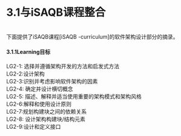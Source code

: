 # 3.1与iSAQB课程整合

\
下面提供了iSAQB课程\[iSAQB -curriculum]的软件架构设计部分的摘录。

#### &#xD;3.1.1Learning目标

LG2-1: 选择并遵循架构开发的方法和启发式方法\
LG2-2:设计架构\
LG2-3:识别并考虑影响软件架构的因素\
LG2-4: 确定并设计横切概念\
LG2-5: 描述、解释并适当使用重要的架构模式和架构风格\
LG2-6:解释和使用设计原则\
LG2-7:规划构建块之间的依赖关系\
LG2-8: 设计架构构建块/结构元素\
LG2-9:设计和定义接口
